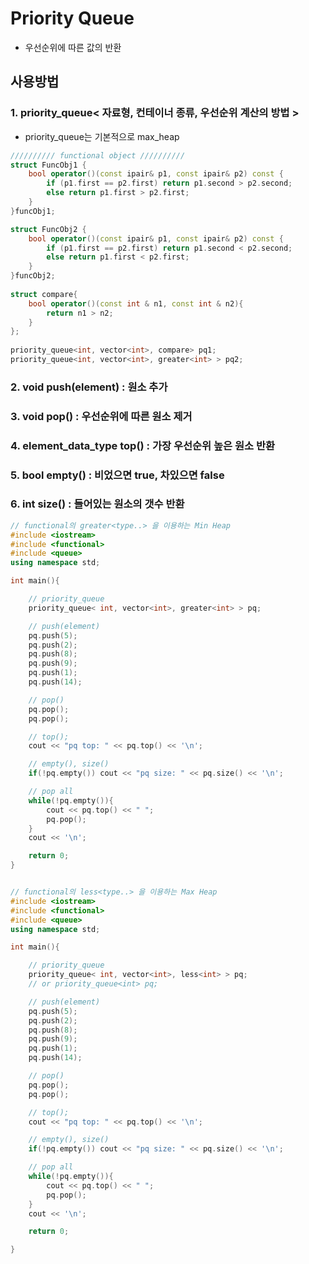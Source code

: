 # Priority Queue
  - 우선순위에 따른 값의 반환

## 사용방법

### 1. priority_queue< 자료형, 컨테이너 종류, 우선순위 계산의 방법 >
  - priority_queue는 기본적으로 max_heap

```cpp
////////// functional object //////////
struct FuncObj1 {
	bool operator()(const ipair& p1, const ipair& p2) const {
		if (p1.first == p2.first) return p1.second > p2.second;
		else return p1.first > p2.first;
	}
}funcObj1;

struct FuncObj2 {
	bool operator()(const ipair& p1, const ipair& p2) const {
		if (p1.first == p2.first) return p1.second < p2.second;
		else return p1.first < p2.first;
	}
}funcObj2;
	
struct compare{
    bool operator()(const int & n1, const int & n2){
        return n1 > n2;
    }
};
	
priority_queue<int, vector<int>, compare> pq1;
priority_queue<int, vector<int>, greater<int> > pq2;
```

### 2. void push(element) : 원소 추가

### 3. void pop() :  우선순위에 따른 원소 제거

### 4. element_data_type top() : 가장 우선순위 높은 원소 반환

### 5. bool empty() : 비었으면 true, 차있으면 false

### 6. int size() : 들어있는 원소의 갯수 반환

```cpp
// functional의 greater<type..> 을 이용하는 Min Heap
#include <iostream>
#include <functional>
#include <queue>
using namespace std;

int main(){

	// priority_queue
	priority_queue< int, vector<int>, greater<int> > pq;

	// push(element)
	pq.push(5);
	pq.push(2);
	pq.push(8);
	pq.push(9);
	pq.push(1);
	pq.push(14);

	// pop()
	pq.pop();
	pq.pop();

	// top();
	cout << "pq top: " << pq.top() << '\n';

	// empty(), size()
	if(!pq.empty()) cout << "pq size: " << pq.size() << '\n';

	// pop all
	while(!pq.empty()){
		cout << pq.top() << " ";
		pq.pop();
	}
	cout << '\n';

	return 0;
}


// functional의 less<type..> 을 이용하는 Max Heap
#include <iostream>
#include <functional>
#include <queue>
using namespace std;

int main(){

	// priority_queue
	priority_queue< int, vector<int>, less<int> > pq;
	// or priority_queue<int> pq;

	// push(element)
	pq.push(5);
	pq.push(2);
	pq.push(8);
	pq.push(9);
	pq.push(1);
	pq.push(14);

	// pop()
	pq.pop();
	pq.pop();

	// top();
	cout << "pq top: " << pq.top() << '\n';

	// empty(), size()
	if(!pq.empty()) cout << "pq size: " << pq.size() << '\n';

	// pop all
	while(!pq.empty()){
		cout << pq.top() << " ";
		pq.pop();
	}
	cout << '\n';

	return 0;

}
```


